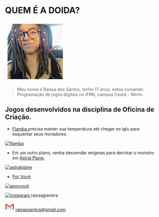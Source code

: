 # QUEM É A DOIDA?

   ![imagem2](perfil.png)

> Meu nome é Raíssa dos Santos, tenho 17 anos, estou cursando Programação de jogos digitais no IFRN, campus Ceará - Mirim. 

## Jogos desenvolvidos na disciplina de Oficina de Criação.

  - <a href="http://raixasantos.github.io/Flamba/" target="_blank"> Flamba </a> precisa manter sua temperatura até chegar no iglu para esquentar seus moradores.

<a href="https://raixasantos.github.io/flamba.png" target="_blank"> ![flamba](https://raixasantos.github.io/flamba.png) </a>

  - Em um outro plano, venha desvendar enigmas para derrotar o monstro em <a href="http://raixasantos.github.io/AstralPlane/" target="_blank"> Astral Plane. </a>

<a href="https://raixasantos.github.io/astralplane.png" target="_blank"> ![astralplane](https://raixasantos.github.io/astralplane.png) </a>

  - <a href="http://raixasantos.github.io/ForU/" target="_blank"> Por Você </a>
  
<a href="https://raixasantos.github.io/porvocê.png" target="_blank"> ![aporvocê](https://raixasantos.github.io/porvocê.png) </a>






<a href="https://www.instagram.com/raissajpereira/" target="_blank"> ![instagram](https://raixasantos.github.io/instagram.png) </a> raissajpereira

![gmail](gmail.png)  raixapsantos@gmail.com

